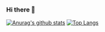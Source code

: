 ### Hi there 👋
[![Anurag's github stats](https://github-readme-stats.vercel.app/api?username=Raemerrr)](https://github.com/anuraghazra/github-readme-stats)
[![Top Langs](https://github-readme-stats.vercel.app/api/top-langs/?username=Raemerrr&layout=compact)](https://github.com/anuraghazra/github-readme-stats)
<!--
**Raemerrr/Raemerrr** is a ✨ _special_ ✨ repository because its `README.md` (this file) appears on your GitHub profile.

Here are some ideas to get you started:

- 🔭 I’m currently working on ...
- 🌱 I’m currently learning ...
- 👯 I’m looking to collaborate on ...
- 🤔 I’m looking for help with ...
- 💬 Ask me about ...
- 📫 How to reach me: ...
- 😄 Pronouns: ...
- ⚡ Fun fact: ...
-->
